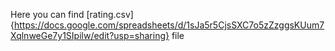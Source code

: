 Here you can find [rating.csv]{https://docs.google.com/spreadsheets/d/1sJa5r5CjsSXC7o5zZzggsKUum7XqlnweGe7y1SIpilw/edit?usp=sharing} file
